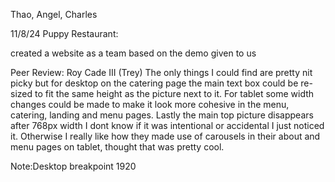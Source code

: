 Thao, Angel, Charles

11/8/24
Puppy Restaurant:

created a website as a team based on the demo given to us

Peer Review: Roy Cade III (Trey)
The only things I could find are pretty nit picky but for desktop on the catering page the main text box could be re-sized to fit the same height as the picture next to it. For tablet some width changes could be made to make it look more cohesive in the menu, catering, landing and menu pages. Lastly the main top picture disappears after 768px width I dont know if it was intentional or accidental I just noticed it. Otherwise I really like how they made use of carousels in their about and menu pages on tablet, thought that was pretty cool.




Note:Desktop breakpoint 1920
